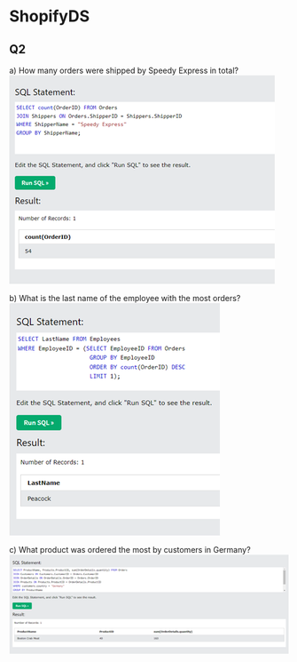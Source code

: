 # ShopifyDS

## Q2  
a) How many orders were shipped by Speedy Express in total?  
![a answer](/Question2/a.png)
  
b) What is the last name of the employee with the most orders?  
![b answer](/Question2/b.png)
  
c) What product was ordered the most by customers in Germany?  
![c answer](/Question2/c.png)
